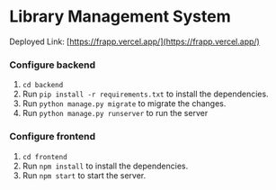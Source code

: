 # Library Management System

Deployed Link: [https://frapp.vercel.app/](https://frapp.vercel.app/)

### Configure backend

1. `cd backend`
2. Run `pip install -r requirements.txt` to install the dependencies.
3. Run `python manage.py migrate` to migrate the changes.
4. Run `python manage.py runserver` to run the server

### Configure frontend
1. `cd frontend`
2. Run `npm install` to install the dependencies.
3. Run `npm start` to start the server.

